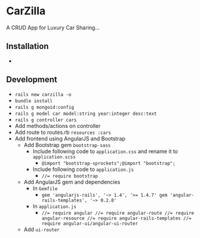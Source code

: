 # CarZilla

A CRUD App for Luxury Car Sharing...

## Installation
 * 


## Development
 * `rails new carzilla -o`
 * `bundle install`
 * `rails g mongoid:config`
 * `rails g model car model:string year:integer desc:text`
 * `rails g controller cars`
 * Add methods/actions on controller
 * Add route to routes.rb `resources :cars`
 * Add frontend using AngularJS and Bootstrap
    * Add Bootstrap gem `bootstrap-sass`
      * Include following code to `application.css` and rename it to `application.scss`
        * `@import "bootstrap-sprockets";@import "bootstrap";`
      * Include following code to `application.js`
        * `//= require bootstrap`
    * Add AngularJS gem and dependencies
      * In `Gemfile`
        * `gem 'angularjs-rails', '~> 1.4', '>= 1.4.7'
      gem 'angular-rails-templates', '~> 0.2.0'`
      * In `application.js`
        * `//= require angular
        //= require angular-route
        //= require angular-resource
        //= require angular-rails-templates
        //= require angular-ui/angular-ui-router`
    * Add `ui-router`
